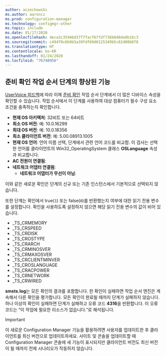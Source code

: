 ```yaml
---
author: aczechowski
ms.author: aaroncz
ms.prod: configuration-manager
ms.technology: configmgr-other
ms.topic: include
ms.date: 01/17/2020
ms.openlocfilehash: 4eca3c35946d37f7facf67fdf736b048de0b16c3
ms.sourcegitcommit: c49470c6b9b5a39fdf69d0125349b5c82d08b078
ms.translationtype: HT
ms.contentlocale: ko-KR
ms.lasthandoff: 01/24/2020
ms.locfileid: "76748956"
---
```

## <a name="bkmk_tsready"></a> 준비 확인 작업 순서 단계의 향상된 기능

<!--6005561-->

[UserVoice 피드백](https://configurationmanager.uservoice.com/forums/300492-ideas/suggestions/11011230-add-battery-power-state-check-to-task-sequence-c)에 따라 이제 [준비 확인](/configmgr/osd/understand/task-sequence-steps#BKMK_CheckReadiness) 작업 순서 단계에서 더 많은 디바이스 속성을 확인할 수 있습니다. 작업 순서에서 이 단계를 사용하여 대상 컴퓨터가 필수 구성 요소 조건을 충족하는지 확인합니다.

- **현재 OS 아키텍처**: 32비트 또는 64비트
- **최소 OS 버전**: 예: 10.0.16299
- **최대 OS 버전**: 예: 10.0.18356
- **최소 클라이언트 버전**: 예: 5.00.08913.1005
- **현재 OS 언어**: 언어 이름 선택, 단계에서 관련 언어 코드를 비교함. 이 검사는 선택한 언어를 클라이언트의 Win32_OperatingSystem 클래스 **OSLanguage** 속성과 비교합니다.
- **AC 전원이 연결됨**:
- **네트워크 어댑터 연결됨**:
  - **네트워크 어댑터가 무선이 아님**:

이와 같은 새로운 확인은 단계의 신규 또는 기존 인스턴스에서 기본적으로 선택되지 않습니다.

또한 단계는 확인에서 true(`1`) 또는 false(`0`)를 반환했는지 여부에 대한 읽기 전용 변수를 설정합니다. 확인을 사용하도록 설정하지 않으면 해당 읽기 전용 변수의 값이 비어 있습니다.

- _TS_CRMEMORY
- _TS_CRSPEED
- _TS_CRDISK
- _TS_CROSTYPE
- _TS_CRARCH
- _TS_CRMINOSVER
- _TS_CRMAXOSVER
- _TS_CRCLIENTMINVER
- _TS_CROSLANGUAGE
- _TS_CRACPOWER
- _TS_CRNETWORK
- _TS_CRWIRED

**smsts.log**는 모든 확인의 결과를 포함합니다. 한 확인이 실패하면 작업 순서 엔진은 계속해서 다른 확인을 평가합니다. 모든 확인이 완료될 때까지 단계가 실패하지 않습니다. 하나 이상의 확인이 실패하면 단계가 실패하고 오류 코드 **4316**을 반환합니다. 이 오류 코드는 “이 작업에 필요한 리소스가 없습니다.”로 해석됩니다.

> [!IMPORTANT]
> 이 새로운 Configuration Manager 기능을 활용하려면 사용자를 업데이트한 후 클라이언트를 최신 버전으로 업데이트하세요. 사이트 및 콘솔을 업데이트할 때 Configuration Manager 콘솔에 새 기능이 표시되지만 클라이언트 버전도 최신 버전이 될 때까지 전체 시나리오가 작동하지 않습니다.

